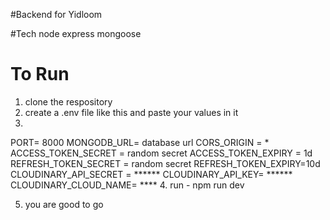 #Backend for Yidloom

#Tech
node express mongoose

# To Run 
1. clone the respository
2. create a .env file like this and paste your values in it
3. 
PORT= 8000
MONGODB_URL= database url
CORS_ORIGIN = *
ACCESS_TOKEN_SECRET = random secret
ACCESS_TOKEN_EXPIRY = 1d
REFRESH_TOKEN_SECRET = random secret
REFRESH_TOKEN_EXPIRY=10d
CLOUDINARY_API_SECRET = ******
CLOUDINARY_API_KEY= ******
CLOUDINARY_CLOUD_NAME=  ****
4. run - npm run dev

5. you are good to go

